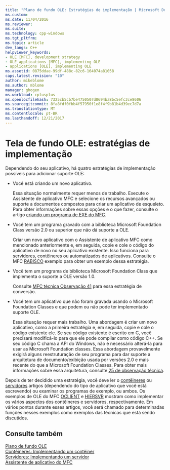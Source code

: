 ```yaml
---
title: "Plano de fundo OLE: Estratégias de implementação | Microsoft Docs"
ms.custom: 
ms.date: 11/04/2016
ms.reviewer: 
ms.suite: 
ms.technology: cpp-windows
ms.tgt_pltfrm: 
ms.topic: article
dev_langs: C++
helpviewer_keywords:
- OLE [MFC], development strategy
- OLE applications [MFC], implementing OLE
- applications [OLE], implementing OLE
ms.assetid: 0875ddae-99df-488c-82c6-164074a81058
caps.latest.revision: "10"
author: mikeblome
ms.author: mblome
manager: ghogen
ms.workload: cplusplus
ms.openlocfilehash: 7325cb5cb7be4750507d8694ba8bc5efc3ce8606
ms.sourcegitcommit: 8fa8fdf0fbb4f57950f1e8f4f9b81b4d39ec7d7a
ms.translationtype: MT
ms.contentlocale: pt-BR
ms.lasthandoff: 12/21/2017
---
```

# <a name="ole-background-implementation-strategies"></a>Tela de fundo OLE: estratégias de implementação
Dependendo do seu aplicativo, há quatro estratégias de implementação possíveis para adicionar suporte OLE:  
  
-   Você está criando um novo aplicativo.  
  
     Essa situação normalmente requer menos de trabalho. Execute o Assistente de aplicativo MFC e selecione os recursos avançados ou suporte a documentos compostos para criar um aplicativo de esqueleto. Para obter informações sobre essas opções e o que fazer, consulte o artigo [criando um programa de EXE do MFC](../mfc/reference/mfc-application-wizard.md).  
  
-   Você tem um programa gravado com a biblioteca Microsoft Foundation Class versão 2.0 ou superior que não dá suporte a OLE.  
  
     Criar um novo aplicativo com o Assistente de aplicativo MFC como mencionado anteriormente e, em seguida, copie e cole o código do aplicativo de novo no seu aplicativo existente. Isso funciona para servidores, contêineres ou automatizados de aplicativos. Consulte o MFC [RABISCO](../visual-cpp-samples.md) exemplo para obter um exemplo dessa estratégia.  
  
-   Você tem um programa de biblioteca Microsoft Foundation Class que implementa o suporte a OLE versão 1.0.  
  
     Consulte [MFC técnica Observação 41](../mfc/tn041-mfc-ole1-migration-to-mfc-ole-2.md) para essa estratégia de conversão.  
  
-   Você tem um aplicativo que não foram gravada usando o Microsoft Foundation Classes e que podem ou não pode ter implementado suporte OLE.  
  
     Essa situação requer mais trabalho. Uma abordagem é criar um novo aplicativo, como a primeira estratégia e, em seguida, copie e cole o código existente ele. Se seu código existente é escrito em C, você precisará modificá-lo para que ele pode compilar como código C++. Se seu código C chama a API do Windows, não é necessário alterá-la para usar as Microsoft Foundation classes. Essa abordagem provavelmente exigirá alguns reestruturação de seu programa para dar suporte a arquitetura de documento/exibição usada por versões 2.0 e mais recente do que a Microsoft Foundation Classes. Para obter mais informações sobre essa arquitetura, consulte [25 de observação técnica](../mfc/tn025-document-view-and-frame-creation.md).  
  
 Depois de ter decidido uma estratégia, você deve ler o [contêineres](../mfc/containers.md) ou [servidores](../mfc/servers.md) artigos (dependendo do tipo de aplicativo que você está escrevendo) ou examinar os programas de exemplo, ou ambos. Os exemplos de OLE do MFC [OCLIENT](../visual-cpp-samples.md) e [HIERSVR](../visual-cpp-samples.md) mostram como implementar os vários aspectos dos contêineres e servidores, respectivamente. Em vários pontos durante esses artigos, você será chamado para determinadas funções nesses exemplos como exemplos das técnicas que está sendo discutidos.  
  
## <a name="see-also"></a>Consulte também  
 [Plano de fundo OLE](../mfc/ole-background.md)   
 [Contêineres: Implementando um contêiner](../mfc/containers-implementing-a-container.md)   
 [Servidores: Implementando um servidor](../mfc/servers-implementing-a-server.md)   
 [Assistente de aplicativo do MFC](../mfc/reference/mfc-application-wizard.md)

